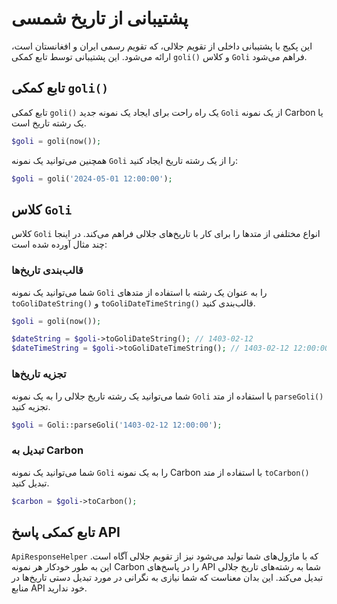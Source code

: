 # پشتیبانی از تاریخ شمسی

این پکیج با پشتیبانی داخلی از تقویم جلالی، که تقویم رسمی ایران و افغانستان است، ارائه می‌شود. این پشتیبانی توسط تابع کمکی `goli()` و کلاس `Goli` فراهم می‌شود.

## تابع کمکی `goli()`

تابع کمکی `goli()` یک راه راحت برای ایجاد یک نمونه جدید `Goli` از یک نمونه Carbon یا یک رشته تاریخ است.

```php
$goli = goli(now());
```

همچنین می‌توانید یک نمونه `Goli` را از یک رشته تاریخ ایجاد کنید:

```php
$goli = goli('2024-05-01 12:00:00');
```

## کلاس `Goli`

کلاس `Goli` انواع مختلفی از متدها را برای کار با تاریخ‌های جلالی فراهم می‌کند. در اینجا چند مثال آورده شده است:

### قالب‌بندی تاریخ‌ها

شما می‌توانید یک نمونه `Goli` را به عنوان یک رشته با استفاده از متدهای `toGoliDateString()` و `toGoliDateTimeString()` قالب‌بندی کنید.

```php
$goli = goli(now());

$dateString = $goli->toGoliDateString(); // 1403-02-12
$dateTimeString = $goli->toGoliDateTimeString(); // 1403-02-12 12:00:00
```

### تجزیه تاریخ‌ها

شما می‌توانید یک رشته تاریخ جلالی را به یک نمونه `Goli` با استفاده از متد `parseGoli()` تجزیه کنید.

```php
$goli = Goli::parseGoli('1403-02-12 12:00:00');
```

### تبدیل به Carbon

شما می‌توانید یک نمونه `Goli` را به یک نمونه Carbon با استفاده از متد `toCarbon()` تبدیل کنید.

```php
$carbon = $goli->toCarbon();
```

## تابع کمکی پاسخ API

`ApiResponseHelper` که با ماژول‌های شما تولید می‌شود نیز از تقویم جلالی آگاه است. این به طور خودکار هر نمونه Carbon را در پاسخ‌های API شما به رشته‌های تاریخ جلالی تبدیل می‌کند. این بدان معناست که شما نیازی به نگرانی در مورد تبدیل دستی تاریخ‌ها در منابع API خود ندارید.